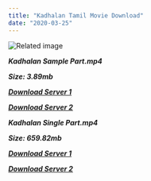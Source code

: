 ```yaml
---
title: "Kadhalan Tamil Movie Download"
date: "2020-03-25"
---
```


![Related image](https://d1k5w7mbrh6vq5.cloudfront.net/images/cache/3d/41/71/3d417185b8cb7131e82471fe7f148e67.jpg)

**_Kadhalan Sample Part.mp4_**

**_Size: 3.89mb_**

**_[Download Server 1](http://b8.wetransfer.vip/files/{b8ae04a0e9ab0f9e64837bab03a252825878f388f00779843f60cec38aa445db}20Actor{b8ae04a0e9ab0f9e64837bab03a252825878f388f00779843f60cec38aa445db}20Hits{b8ae04a0e9ab0f9e64837bab03a252825878f388f00779843f60cec38aa445db}20Collection/Prabhu{b8ae04a0e9ab0f9e64837bab03a252825878f388f00779843f60cec38aa445db}20Deva{b8ae04a0e9ab0f9e64837bab03a252825878f388f00779843f60cec38aa445db}20Movies{b8ae04a0e9ab0f9e64837bab03a252825878f388f00779843f60cec38aa445db}20Collections/Kadhalan{b8ae04a0e9ab0f9e64837bab03a252825878f388f00779843f60cec38aa445db}20(1994)/Kadhalan{b8ae04a0e9ab0f9e64837bab03a252825878f388f00779843f60cec38aa445db}20(1994){b8ae04a0e9ab0f9e64837bab03a252825878f388f00779843f60cec38aa445db}20Sample{b8ae04a0e9ab0f9e64837bab03a252825878f388f00779843f60cec38aa445db}20HD.mp4)_**

**_[Download Server 2](http://b8.wetransfer.vip/files/{b8ae04a0e9ab0f9e64837bab03a252825878f388f00779843f60cec38aa445db}20Actor{b8ae04a0e9ab0f9e64837bab03a252825878f388f00779843f60cec38aa445db}20Hits{b8ae04a0e9ab0f9e64837bab03a252825878f388f00779843f60cec38aa445db}20Collection/Prabhu{b8ae04a0e9ab0f9e64837bab03a252825878f388f00779843f60cec38aa445db}20Deva{b8ae04a0e9ab0f9e64837bab03a252825878f388f00779843f60cec38aa445db}20Movies{b8ae04a0e9ab0f9e64837bab03a252825878f388f00779843f60cec38aa445db}20Collections/Kadhalan{b8ae04a0e9ab0f9e64837bab03a252825878f388f00779843f60cec38aa445db}20(1994)/Kadhalan{b8ae04a0e9ab0f9e64837bab03a252825878f388f00779843f60cec38aa445db}20(1994){b8ae04a0e9ab0f9e64837bab03a252825878f388f00779843f60cec38aa445db}20Sample{b8ae04a0e9ab0f9e64837bab03a252825878f388f00779843f60cec38aa445db}20HD.mp4)_**

**_Kadhalan Single Part.mp4_**

**_Size: 659.82mb_**

**_[Download Server 1](http://b8.wetransfer.vip/files/{b8ae04a0e9ab0f9e64837bab03a252825878f388f00779843f60cec38aa445db}20Actor{b8ae04a0e9ab0f9e64837bab03a252825878f388f00779843f60cec38aa445db}20Hits{b8ae04a0e9ab0f9e64837bab03a252825878f388f00779843f60cec38aa445db}20Collection/Prabhu{b8ae04a0e9ab0f9e64837bab03a252825878f388f00779843f60cec38aa445db}20Deva{b8ae04a0e9ab0f9e64837bab03a252825878f388f00779843f60cec38aa445db}20Movies{b8ae04a0e9ab0f9e64837bab03a252825878f388f00779843f60cec38aa445db}20Collections/Kadhalan{b8ae04a0e9ab0f9e64837bab03a252825878f388f00779843f60cec38aa445db}20(1994)/Kadhalan{b8ae04a0e9ab0f9e64837bab03a252825878f388f00779843f60cec38aa445db}20(1994){b8ae04a0e9ab0f9e64837bab03a252825878f388f00779843f60cec38aa445db}20Single{b8ae04a0e9ab0f9e64837bab03a252825878f388f00779843f60cec38aa445db}20Part{b8ae04a0e9ab0f9e64837bab03a252825878f388f00779843f60cec38aa445db}20HD.mp4)_**

**_[Download Server 2](http://b8.wetransfer.vip/files/{b8ae04a0e9ab0f9e64837bab03a252825878f388f00779843f60cec38aa445db}20Actor{b8ae04a0e9ab0f9e64837bab03a252825878f388f00779843f60cec38aa445db}20Hits{b8ae04a0e9ab0f9e64837bab03a252825878f388f00779843f60cec38aa445db}20Collection/Prabhu{b8ae04a0e9ab0f9e64837bab03a252825878f388f00779843f60cec38aa445db}20Deva{b8ae04a0e9ab0f9e64837bab03a252825878f388f00779843f60cec38aa445db}20Movies{b8ae04a0e9ab0f9e64837bab03a252825878f388f00779843f60cec38aa445db}20Collections/Kadhalan{b8ae04a0e9ab0f9e64837bab03a252825878f388f00779843f60cec38aa445db}20(1994)/Kadhalan{b8ae04a0e9ab0f9e64837bab03a252825878f388f00779843f60cec38aa445db}20(1994){b8ae04a0e9ab0f9e64837bab03a252825878f388f00779843f60cec38aa445db}20Single{b8ae04a0e9ab0f9e64837bab03a252825878f388f00779843f60cec38aa445db}20Part{b8ae04a0e9ab0f9e64837bab03a252825878f388f00779843f60cec38aa445db}20HD.mp4)_**
